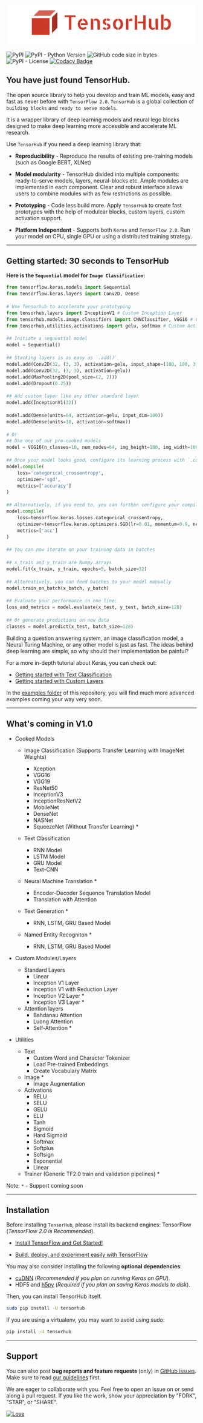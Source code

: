 <p align="center"><img src="data/logo.png?raw=true" alt="LOGO"/></p>

<img alt="PyPI" src="https://img.shields.io/pypi/v/tensorhub.svg?color=blue&style=flat"> <img alt="PyPI - Python Version" src="https://img.shields.io/pypi/pyversions/tensorhub.svg?style=flat">  <img alt="GitHub code size in bytes" src="https://img.shields.io/github/languages/code-size/nityansuman/tensorhub.svg?color=blue&style=flat"> <img alt="PyPI - License" src="https://img.shields.io/pypi/l/tensorhub.svg?style=flat"> [![Codacy Badge](https://api.codacy.com/project/badge/Grade/d1e35c252db741b28144f5b7b9ffd7d2)](https://www.codacy.com/app/nityansuman/tensorhub?utm_source=github.com&amp;utm_medium=referral&amp;utm_content=nityansuman/tensorhub&amp;utm_campaign=Badge_Grade)


## You have just found TensorHub.

The open source library to help you develop and train ML models, easy and fast as never before with `TensorFlow 2.0`.
`TensorHub` is a global collection of `building blocks` and `ready to serve models`.

It is a wrapper library of deep learning models and neural lego blocks designed to make deep learning more accessible and accelerate ML research.

Use `TensorHub` if you need a deep learning library that:

+ **Reproducibility** - Reproduce the results of existing pre-training models (such as Google BERT, XLNet)

+ **Model modularity** - TensorHub divided into multiple components: ready-to-serve models, layers, neural-blocks etc. Ample modules are implemented in each component. Clear and robust interface allows users to combine modules with as few restrictions as possible.

+ **Prototyping** - Code less build more. Apply `TensorHub` to create fast prototypes with the help of modulear blocks, custom layers, custom activation support.

+ **Platform Independent** - Supports both `Keras` and `TensorFlow 2.0`. Run your model on CPU, single GPU or using a distributed training strategy.

------------------


## Getting started: 30 seconds to TensorHub

**Here is the `Sequential` model for `Image Classification`:**

```python
from tensorflow.keras.models import Sequential
from tensorflow.keras.layers import Conv2D, Dense

# Use Tensorhub to accelerate your prototyping
from tensorhub.layers import InceptionV1 # Custom Inception Layer
from tensorhub.models.image.classifiers import CNNClassifier, VGG16 # Cooked Models
from tensorhub.utilities.activations import gelu, softmax # Custom Activations Supported

## Initiate a sequential model
model = Sequential()

## Stacking layers is as easy as `.add()`
model.add(Conv2D(32, (3, 3), activation=gelu, input_shape=(100, 100, 3)))
model.add(Conv2D(32, (3, 3), activation=gelu))
model.add(MaxPooling2D(pool_size=(2, 2)))
model.add(Dropout(0.25))

## Add custom layer like any other standard layer
model.add(InceptionV1(32)) 

model.add(Dense(units=64, activation=gelu, input_dim=100))
model.add(Dense(units=10, activation=softmax))

# Or
## Use one of our pre-cooked models
model = VGG16(n_classes=10, num_nodes=64, img_height=100, img_width=100).model()

## Once your model looks good, configure its learning process with `.compile()`
model.compile(
    loss='categorical_crossentropy',
    optimizer='sgd',
    metrics=['accuracy']
)

## Alternatively, if you need to, you can further configure your compile configuration
model.compile(
    loss=tensorflow.keras.losses.categorical_crossentropy,
    optimizer=tensorflow.keras.optimizers.SGD(lr=0.01, momentum=0.9, nesterov=True),
    metrics=['acc']
)

## You can now iterate on your training data in batches

## x_train and y_train are Numpy arrays
model.fit(x_train, y_train, epochs=5, batch_size=32)

## Alternatively, you can feed batches to your model manually
model.train_on_batch(x_batch, y_batch)

## Evaluate your performance in one line:
loss_and_metrics = model.evaluate(x_test, y_test, batch_size=128)

## Or generate predictions on new data
classes = model.predict(x_test, batch_size=128)
```

Building a question answering system, an image classification model, a Neural Turing Machine, or any other model is just as fast. The ideas behind deep learning are simple, so why should their implementation be painful?

For a more in-depth tutorial about Keras, you can check out:

+ [Getting started with Text Classification](https://github.com/nityansuman/tensorhub/tree/master/examples/training-a-text-classifier-using-tensorhub-models.ipynb)
+ [Getting started with Custom Layers](https://github.com/nityansuman/tensorhub/tree/master/examples/creating-custom-models.ipynb)

In the [examples folder](https://github.com/nityansuman/tensorhub/tree/master/examples) of this repository, you will find much more advanced examples coming your way very soon.

------------------


## What's coming in V1.0
+ Cooked Models
    + Image Classification (Supports Transfer Learning with ImageNet Weights)
        + Xception
        + VGG16
        + VGG19
        + ResNet50
        + InceptionV3
        + InceptionResNetV2
        + MobileNet
        + DenseNet
        + NASNet
        + SqueezeNet (Without Transfer Learning) *

    + Text Classification
        + RNN Model
        + LSTM Model
        + GRU Model
        + Text-CNN

    + Neural Machine Translation *
        + Encoder-Decoder Sequence Translation Model
        + Translation with Attention

    + Text Generation *
        + RNN, LSTM, GRU Based Model
        
    + Named Entity Recogniton *
        + RNN, LSTM, GRU Based Model

+ Custom Modules/Layers
    + Standard Layers
        + Linear
        + Inception V1 Layer
        + Inception V1 with Reduction Layer
        + Inception V2 Layer *
        + Inception V3 Layer *
    + Attention layers
        + Bahdanau Attention
        + Luong Attention
        + Self-Attention *

+ Utilities
    + Text
        + Custom Word and Character Tokenizer
        + Load Pre-trained Embeddings
        + Create Vocabulary Matrix
    + Image *
        + Image Augmentation
    + Activations
        + RELU
        + SELU
        + GELU
        + ELU
        + Tanh
        + Sigmoid
        + Hard Sigmoid
        + Softmax
        + Softplus
        + Softsign
        + Exponential
        + Linear
    + Trainer (Generic TF2.0 train and validation pipelines) *

Note: `*` - Support coming soon

------------------


## Installation

Before installing `TensorHub`, please install its backend engines: TensorFlow (*TensorFlow 2.0 is Recommended*).

+ [Install TensorFlow and Get Started!](https://www.tensorflow.org/install)

+ [Build, deploy, and experiment easily with TensorFlow](https://www.tensorflow.org/)

You may also consider installing the following **optional dependencies**:

+ [cuDNN](https://docs.nvidia.com/deeplearning/sdk/cudnn-install/) (*Recommended if you plan on running Keras on GPU*).
+ HDF5 and [h5py](http://docs.h5py.org/en/latest/build.html) (*Required if you plan on saving Keras models to disk*).

Then, you can install TensorHub itself.

```sh
sudo pip install -U tensorhub
```

If you are using a virtualenv, you may want to avoid using sudo:

```sh
pip install -U tensorhub
```

<!-- + **Alternatively: Install TensorHub from the GitHub source:**

First, clone TensorHub using `git`:

```sh
git clone https://github.com/nityansuman/tensorhub.git
```

Then, `cd` to the TensroHub folder and run the install command:
```sh
cd tensorhub
sudo python setup.py install
``` -->

------------------


## Support

You can also post **bug reports and feature requests** (only) in [GitHub issues](https://github.com/nityansuman/tensorhub/issues). Make sure to read [our guidelines](https://github.com/nityansuman/tensorhub/blob/master/CONTRIBUTING.md) first.

We are eager to collaborate with you. Feel free to open an issue on or send along a pull request.
If you like the work, show your appreciation by "FORK", "STAR", or "SHARE".

[![Love](https://forthebadge.com/images/badges/built-with-love.svg)](https://GitHub.com/nityansuman/tensorhub/)
